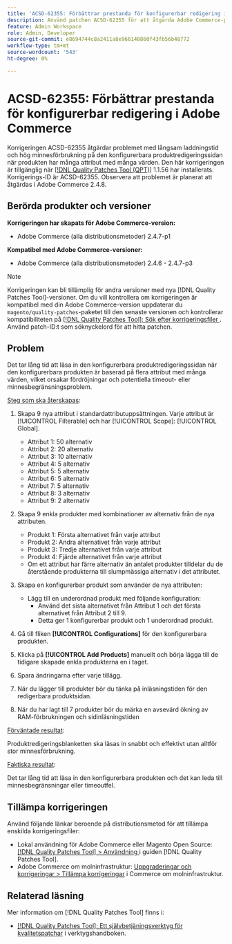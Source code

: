 ```yaml
---
title: 'ACSD-62355: Förbättrar prestanda för konfigurerbar redigering i Adobe Commerce'
description: Använd patchen ACSD-62355 för att åtgärda Adobe Commerce-problemet där sidan för redigering av konfigurerbara produkter laddas långsamt när produkten baseras på många attribut med många värden.
feature: Admin Workspace
role: Admin, Developer
source-git-commit: e8694744c8a2411a8e966148860f43fb56b48772
workflow-type: tm+mt
source-wordcount: '543'
ht-degree: 0%

---
```


# ACSD-62355: Förbättrar prestanda för konfigurerbar redigering i Adobe Commerce

Korrigeringen ACSD-62355 åtgärdar problemet med långsam laddningstid och hög minnesförbrukning på den konfigurerbara produktredigeringssidan när produkten har många attribut med många värden. Den här korrigeringen är tillgänglig när [[!DNL Quality Patches Tool (QPT)]](/help/tools/quality-patches-tool/quality-patches-tool-to-self-serve-quality-patches.md) 1.1.56 har installerats. Korrigerings-ID är ACSD-62355. Observera att problemet är planerat att åtgärdas i Adobe Commerce 2.4.8.

## Berörda produkter och versioner

**Korrigeringen har skapats för Adobe Commerce-version:**

* Adobe Commerce (alla distributionsmetoder) 2.4.7-p1

**Kompatibel med Adobe Commerce-versioner:**

* Adobe Commerce (alla distributionsmetoder) 2.4.6 - 2.4.7-p3

>[!NOTE]
>
>Korrigeringen kan bli tillämplig för andra versioner med nya [!DNL Quality Patches Tool]-versioner. Om du vill kontrollera om korrigeringen är kompatibel med din Adobe Commerce-version uppdaterar du `magento/quality-patches`-paketet till den senaste versionen och kontrollerar kompatibiliteten på [[!DNL Quality Patches Tool]: Sök efter korrigeringsfiler ](https://experienceleague.adobe.com/tools/commerce-quality-patches/index.html). Använd patch-ID:t som söknyckelord för att hitta patchen.

## Problem

Det tar lång tid att läsa in den konfigurerbara produktredigeringssidan när den konfigurerbara produkten är baserad på flera attribut med många värden, vilket orsakar fördröjningar och potentiella timeout- eller minnesbegränsningsproblem.

<u>Steg som ska återskapas</u>:

1. Skapa 9 nya attribut i standardattributuppsättningen. Varje attribut är [!UICONTROL Filterable] och har [!UICONTROL Scope]: [!UICONTROL Global].
   * Attribut 1: 50 alternativ
   * Attribut 2: 20 alternativ
   * Attribut 3: 10 alternativ
   * Attribut 4: 5 alternativ
   * Attribut 5: 5 alternativ
   * Attribut 6: 5 alternativ
   * Attribut 7: 5 alternativ
   * Attribut 8: 3 alternativ
   * Attribut 9: 2 alternativ

1. Skapa 9 enkla produkter med kombinationer av alternativ från de nya attributen.
   * Produkt 1: Första alternativet från varje attribut
   * Produkt 2: Andra alternativet från varje attribut
   * Produkt 3: Tredje alternativet från varje attribut
   * Produkt 4: Fjärde alternativet från varje attribut
   * Om ett attribut har färre alternativ än antalet produkter tilldelar du de återstående produkterna till slumpmässiga alternativ i det attributet.

1. Skapa en konfigurerbar produkt som använder de nya attributen:
   * Lägg till en underordnad produkt med följande konfiguration:
      * Använd det sista alternativet från Attribut 1 och det första alternativet från Attribut 2 till 9.
      * Detta ger 1 konfigurerbar produkt och 1 underordnad produkt.
1. Gå till fliken **[!UICONTROL Configurations]** för den konfigurerbara produkten.
1. Klicka på **[!UICONTROL Add Products]** manuellt och börja lägga till de tidigare skapade enkla produkterna en i taget.
1. Spara ändringarna efter varje tillägg.
1. När du lägger till produkter bör du tänka på inläsningstiden för den redigerbara produktsidan.
1. När du har lagt till 7 produkter bör du märka en avsevärd ökning av RAM-förbrukningen och sidinläsningstiden

<u>Förväntade resultat</u>:

Produktredigeringsblanketten ska läsas in snabbt och effektivt utan alltför stor minnesförbrukning.

<u>Faktiska resultat</u>:

Det tar lång tid att läsa in den konfigurerbara produkten och det kan leda till minnesbegränsningar eller timeoutfel.

## Tillämpa korrigeringen

Använd följande länkar beroende på distributionsmetod för att tillämpa enskilda korrigeringsfiler:

* Lokal användning för Adobe Commerce eller Magento Open Source: [[!DNL Quality Patches Tool] > Användning ](/help/tools/quality-patches-tool/usage.md) i guiden [!DNL Quality Patches Tool].
* Adobe Commerce om molninfrastruktur: [Uppgraderingar och korrigeringar > Tillämpa korrigeringar](https://experienceleague.adobe.com/docs/commerce-cloud-service/user-guide/develop/upgrade/apply-patches.html) i Commerce om molninfrastruktur.

## Relaterad läsning

Mer information om [!DNL Quality Patches Tool] finns i:

* [[!DNL Quality Patches Tool]: Ett självbetjäningsverktyg för kvalitetspatchar](/help/tools/quality-patches-tool/quality-patches-tool-to-self-serve-quality-patches.md) i verktygshandboken.

